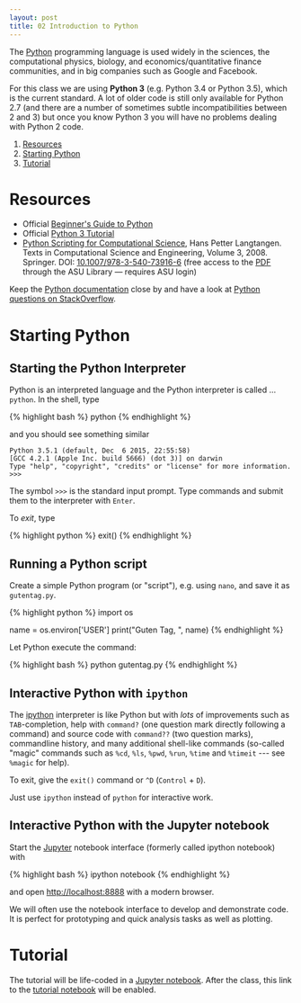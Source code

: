 ```yaml
---
layout: post
title: 02 Introduction to Python
---
```


The [Python](http://www.python.org) programming language is used
widely in the sciences, the computational physics, biology, and
economics/quantitative finance
communities, and in big companies such as Google and Facebook.

For this class we are using **Python 3** (e.g. Python 3.4 or Python
3.5), which is the current standard. A lot of older code is still only
available for Python 2.7 (and there are a number of sometimes subtle
incompatibilities between 2 and 3) but once you know Python 3 you will
have no problems dealing with Python 2 code.

1. [Resources](#resources)
2. [Starting Python](#starting-python)
3. [Tutorial](#tutorial)

# Resources

* Official [Beginner's Guide to Python](https://www.python.org/about/gettingstarted/)
* Official [Python 3 Tutorial](https://docs.python.org/3/tutorial/)
* [Python Scripting for Computational Science](http://www.springerlink.com/content/978-3-540-73915-9/), Hans Petter Langtangen. Texts in Computational Science and Engineering, Volume 3, 2008. Springer. DOI: [10.1007/978-3-540-73916-6](http://dx.doi.org/10.1007/978-3-540-73916-6) (free access to the [PDF](http://link.springer.com.ezproxy1.lib.asu.edu/book/10.1007%252F978-3-540-73916-6) through the ASU Library — requires ASU login)

Keep the [Python documentation](http://www.python.org/doc/) close by
and have a look at [Python questions on StackOverflow](http://stackoverflow.com/questions/tagged/python).

# Starting Python

## Starting the Python Interpreter

Python is an interpreted language and the Python interpreter is called
... `python`. In the shell, type

{% highlight bash %}
python
{% endhighlight %}

and you should see something similar

~~~
Python 3.5.1 (default, Dec  6 2015, 22:55:58)
[GCC 4.2.1 (Apple Inc. build 5666) (dot 3)] on darwin
Type "help", "copyright", "credits" or "license" for more information.
>>>
~~~

The symbol `>>>` is the standard input prompt. Type commands and
submit them to the interpreter with `Enter`.

To *exit*, type

{% highlight python %}
exit()
{% endhighlight %}

## Running a Python script

Create a simple Python program (or "script"), e.g. using `nano`, and
save it as `gutentag.py`.

{% highlight python %}
import os

name = os.environ['USER']
print("Guten Tag, ", name)
{% endhighlight %}

Let Python execute the command:

{% highlight bash %}
python gutentag.py
{% endhighlight %}

## Interactive Python with `ipython`

The [ipython](http://ipython.org) interpreter is like Python but with
*lots* of improvements such as `TAB`-completion, help with `command?`
(one question mark directly following a command) and source code with
`command??` (two question marks), commandline history, and many
additional shell-like commands (so-called "magic" commands such as
`%cd`, `%ls`, `%pwd`, `%run`, `%time` and `%timeit` --- see `%magic`
for help).

To exit, give the `exit()` command or `^D` (`Control` + `D`).

Just use `ipython` instead of `python` for interactive work.


## Interactive Python with the Jupyter notebook

Start the [Jupyter](http://jupyter.org) notebook interface (formerly
called ipython notebook) with

{% highlight bash %}
ipython notebook
{% endhighlight %}

and open <http://localhost:8888> with a modern browser.

We will often use the notebook interface to develop and demonstrate
code. It is perfect for prototyping and quick analysis tasks as well
as plotting.


# Tutorial

The tutorial will be life-coded in a
[Jupyter notebook](#interactive-python-with-the-jupyter-notebook). After
the class, this link to the [tutorial notebook]() will be enabled.


